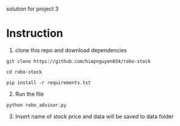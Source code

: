 solution for project 3

# Instruction

1. clone this repo and download dependencies
```
git clone https://github.com/hiepnguyen034/robo-stock

cd robo-stock

pip install -r requirements.txt
```

2. Run the file

```
python robo_advisor.py
```

3. Insert name of stock price and data will be saved to data folder